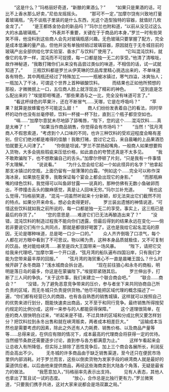 　　“这是什么？”玛格丽好奇道，“新酿的果酒么？”
　　“如果只是果酒的话，可比不上香水那么好卖，”尼伯龙摇摇头。
　　“那可不一定，”加摩尔饶有兴致地打量着玻璃瓶，“先不谈瓶子里装的是什么东西，光这个造型独特的容器，就值好几枚金龙了。”
　　“是王都炼金协会的新品吗？”玛尔兰也附和道，“以前从没见过这么大的水晶玻璃瓶。”
　　“外表并不重要，关键在于于商品的本身，”罗兰一时有些哭笑不得，他没料到这些商人会先对玻璃瓶感兴趣。无色玻璃只要掌握了配方，完全是成本低廉的量产品，但他并没有单独倾销过玻璃容器，原因就在于无冬城目前的玻璃产出全部供给化学实验室、香水厂与饮料厂使用了。
　　“它叫混沌饮料，就像它的名字一样，混沌而不可捉摸，每一口都是独一无二的享受。”他清了清喉咙，故作神秘道，“我敢打赌你们从来没有品尝过类似的味道，不相信的话，试一试就知道了。”
　　三瓶饮料都是罗兰从伊芙琳的饮品库里精心挑选出来的，不单味道各有特色，其中两瓶还经过了特殊加工——一瓶被冰镇过，寒气四溢，冰爽怡人；一瓶加入了干冰，可谓这个世界上首种碳酸饮料。
　　而结果也正如他所预想的那般，才微微抿上一口，五位商人脸上就浮现出了精彩的神色。
　　“这到底是怎么配出来的？”埃提耶咂嘴道，“那些果酒与之一比，完全没有味道可言了。”
　　“看这杯绿色的苹果汁，还在不断冒气……天哪，它是在呼吸吗？”
　　“苹果？就算是放蜂蜜也不可能这么甜！”
　　商人们纷纷发表着自己的看法，同时举杯的动作也没有丝毫停顿，饮料一杯接一杯下肚，直到三个瓶子都空空如也。
　　“嗝……”加摩尔意犹未尽地舔了舔嘴唇，“陛下，您的这个……混沌饮料……真是太棒了！”
　　“如果当作商品销售，你觉得会有市场吗？”
　　“当然！”弦月湾商人不假思索道，“考虑到个人口味的不同，也许三种饮料的受欢迎程度会略有差别，但它们绝对都是难得的佳酿！我敢打赌，尝过它之后，来自晨曦的上品果酒恐怕就要无人问津了。”
　　“你倒是坦诚，”罗兰不禁扬起嘴角，一般商人如果想要购入货物，大多会挑些瑕疵来压低价格，如此直白的夸赞还真是不太多见。
　　“我不敢欺骗陛下，也不想欺骗自己的舌头。”加摩尔停顿了片刻，“只是我有一件事情不太理解。”
　　“说说看。”
　　“为什么您会给它起一个如此怪异的名字？”他拿起那支冰镇过的空瓶，上面仍留有一层薄薄的白霜，“例如这个……完全可以称作深海冰泉，如果放在夏季，我敢保证每个宴会上都会出现它的身影。”
　　“而那瓶麻嘴的绿色饮料，我觉得可以叫鱼卵甘露——说真的，那种仿佛有无数小鱼破卵而出，不停撞击舌头的酸麻感觉，真是让人回味无穷。”玛尔兰补充道。
　　“我也这么觉得，”玛格丽笑道，“混沌一词虽然听起来十分新颖，却无法突出它们截然不同的特点。如果分开来命名，想必会卖得更好。
　　罗兰装出遗憾的神情说道，“可惜这些饮料就如我之前所说的，每一口都是独一无二的享受。事实上，这三瓶已是最后的存货了。”
　　“您的意思是……难道它们已无法再酿造出来了？”
　　“没错，混沌饮料的制造过程我不能向你们透露，但最后得到的结果永远在变化——倘若非要说它们有什么共同点，那就是都很好喝罢了。这也是我给它起名混沌的原因，无论是哪种味道，总是喝一口少一口的。”
　　众人齐齐倒吸了口凉气，每个人都在对方眼中看到了不可思议。物以稀为贵，这种本身品质就极佳，又不可复制的饮品，绝对能给峡湾……甚至是四大王国带来一场风暴。
　　“陛下，请把它交给我来代理吧，”加摩尔第一个开口道，“弦月湾的船队遍布四国沿岸，只有我们才能为您带来最丰厚的回报。”
　　“弦月湾的海贸重心不一直是晨曦王国么？什么时候开辟了永冬商路？”浅水城商会拆台道。
　　“现在前往狼心和永冬的商船，明明是落日岛的最多，你这是在蒙骗陛下。”埃提耶紧随其后。
　　罗兰伸出手，打断了三人间的争执，“关于这件事，我们来建立一个联合商会吧。”
　　“联合……商会？”
　　“没错，为了避免恶意竞争带来的压价，参与者坐下来共同协商自己所负责的区域，而无冬城只负责提供货物。”他尽可能把区域代理的概念描述了一遍，“你们都有经营已久的商路，也有各自熟悉的销售城镇，这样就可以按照自己的优势来进行划分，既能快速卖出商品，又不至于和同行竞争。最终销售所得按契约规定的比例分成，这样一来参与的人都能获得保障。”
　　这个道理很简单，在座的商人很快明白过来，“听起来是不错，不过具体的区域和分成比例又要怎样划分？把饮料拉到永冬出售和就在峡湾贩卖，两者成本相差巨大。”
　　“运输成本当然也是需要考虑的因素，除此之外还有人力耗费、销售价格、以及商品产量等等……总得来说，在供应有限的情况下，成本最高的代理商会将获得一定的优待。当然细节条款还需要逐步讨论，直到参与各方都满意为止。”
　　这样乍看起来会让总收入有所降低，但实际上排除了恶性竞争后，加上三个商会各展所长，利润反而会高出不少。
　　无冬城的许多商品由于缺乏销售渠道，至今还只在便民市场里供内部消耗。对于罗兰而言，这些以倒卖货物为发家手段的峡湾商人就是最好的渠道供应者。以后由他来提供商品，再经这些海商卖到大陆各个角落，无疑是最省力的做法。
　　“我愿意加入，”玛格丽率先表示出支持。
　　见有人表态，其他人也拿出了暂且试一试的态度。
　　“放心，合作总是比独行更有力，”罗兰微笑道，“只要我们携手共进，这对大家来说都会是场双赢之局。”